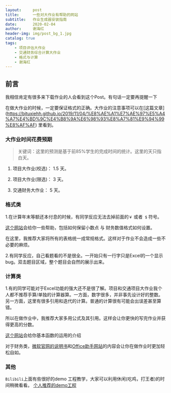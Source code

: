 ```yaml
---
layout:     post
title:      一些对大作业有帮助的网站
subtitle:   作业生成器安装指南
date:       2020-02-04
author:     谢海红
header-img: img/post_bg_1.jpg
catalog: true
tags:
    - 项目评估大作业
    - 交通财务综合计算大作业
    - 格式与计算
    - 谢海红
---
```

## 前言

我相信肯定有很多来下载作业的人会看到这个Post。有句话一定要再提醒一下

在做大作业的时候，一定要保证格式的正确。大作业的注意事项可以在[这篇文章]
(https://bjtuxiehh.github.io/2019/11/04/%E8%AE%A1%E7%AE%97%E5%A4%A7%E4%BD%9C%E4%B8%9A%E6%98%93%E8%A7%81%E9%94%99%E8%AF%AF)
里看到。

### 大作业时间花费预期

>关键词：这里的预测是基于前85%学生的完成时间的统计。这里的天只指白天。

1. 项目大作业(校选)： 1.5 天。

2. 项目大作业(限选)： 3 天。

2. 交通财务大作业： 5 天。


### 格式类

1.在计算年末等额还本付息的时候，有同学反应无法去掉前面的`￥` 或者` $` 符号。

[这个网站](http://www.officezhushou.com/excel/jiqiao/2424.html)会给你一些帮助，包括如何保留小数点 与 财务数值格式如何设置。

在这里，我推荐大家将所有的表格统一成常规格式。这样对于作业不会造成一些不必要的麻烦。

2.有同学反应，自己看题看的不是很全。一开始只有一行字只是Excel的一个显示bug。双击题目区域，整个题目会自然的展示出来。

### 计算类
1.有的同学可能对于Excel功能的强大还不是很了解。项目和交通项目大作业我个人都不推荐手算/单独的计算器算。一方面，数字很多，并非事先设计好的整数。另一方面，这里有很多引用和迭代的计算。普通的计算很有可能会出误差甚至算错。

所以在做作业中，我推荐大家多用公式及其引用。这样会让你更快的写完作业并获得更高的分数。

[这个网站](https://www.jianshu.com/p/ce782b18059f)会给你基本函数的运用的介绍

对于财务类，[微软官网的说明书](https://support.office.com/zh-cn/article/%E8%B4%A2%E5%8A%A1%E5%87%BD%E6%95%B0%EF%BC%88%E5%8F%82%E8%80%83%EF%BC%89-5658d81e-6035-4f24-89c1-fbf124c2b1d)和[Office助手网站](http://www.officezhushou.com/excelhansu/71_2.html)的内容会让你在做作业时更加轻松自如。

### 其他
`Bilibili`上面有些很好的demo 工程教学，大家可以利用休闲(吃鸡，打王者)的时间稍微看看。
[个人推荐的demo工程](https://www.bilibili.com/video/av67072304?p=23)


